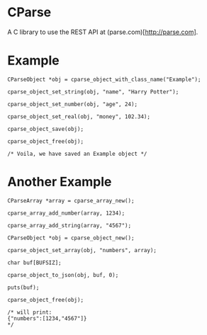 CParse
======
A C library to use the REST API at (parse.com)[http://parse.com].

Example
=======
```
CParseObject *obj = cparse_object_with_class_name("Example");

cparse_object_set_string(obj, "name", "Harry Potter");

cparse_object_set_number(obj, "age", 24);

cparse_object_set_real(obj, "money", 102.34);

cparse_object_save(obj);

cparse_object_free(obj);

/* Voila, we have saved an Example object */

```

Another Example
===============
```
CParseArray *array = cparse_array_new();

cparse_array_add_number(array, 1234);

cparse_array_add_string(array, "4567");

CParseObject *obj = cparse_object_new();

cparse_object_set_array(obj, "numbers", array);

char buf[BUFSIZ];

cparse_object_to_json(obj, buf, 0);

puts(buf); 

cparse_object_free(obj);

/* will print:
{"numbers":[1234,"4567"]}
*/
```